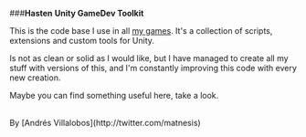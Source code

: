 ###**Hasten**
**Unity GameDev Toolkit**
<br />

This is the code base I use in all [my games](http://matnesis.itch.io/). It's
a collection of scripts, extensions and custom tools for Unity.

Is not as clean or solid as I would like, but I have managed to create all my
stuff with versions of this, and I'm constantly improving this code with every
new creation.

Maybe you can find something useful here, take a look.

<br />
By [Andrés Villalobos](http://twitter.com/matnesis)
